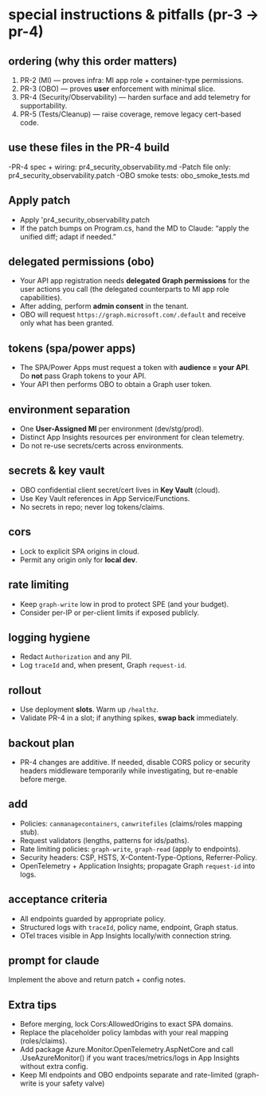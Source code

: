 # special instructions & pitfalls (pr-3 -> pr-4)

## ordering (why this order matters)
1) PR-2 (MI) — proves infra: MI app role + container-type permissions.
2) PR-3 (OBO) — proves **user** enforcement with minimal slice.
3) PR-4 (Security/Observability) — harden surface and add telemetry for supportability.
4) PR-5 (Tests/Cleanup) — raise coverage, remove legacy cert-based code.

## use these files in the PR-4 build
-PR-4 spec + wiring: pr4_security_observability.md
-Patch file only: pr4_security_observability.patch
-OBO smoke tests: obo_smoke_tests.md

## Apply patch
- Apply 'pr4_security_observability.patch
- If the patch bumps on Program.cs, hand the MD to Claude: “apply the unified diff; adapt if needed.”

## delegated permissions (obo)
- Your API app registration needs **delegated Graph permissions** for the user actions you call (the delegated counterparts to MI app role capabilities).  
- After adding, perform **admin consent** in the tenant.  
- OBO will request `https://graph.microsoft.com/.default` and receive only what has been granted.

## tokens (spa/power apps)
- The SPA/Power Apps must request a token with **audience = your API**. Do **not** pass Graph tokens to your API.  
- Your API then performs OBO to obtain a Graph user token.

## environment separation
- One **User-Assigned MI** per environment (dev/stg/prod).  
- Distinct App Insights resources per environment for clean telemetry.  
- Do not re-use secrets/certs across environments.

## secrets & key vault
- OBO confidential client secret/cert lives in **Key Vault** (cloud).  
- Use Key Vault references in App Service/Functions.  
- No secrets in repo; never log tokens/claims.

## cors
- Lock to explicit SPA origins in cloud.  
- Permit any origin only for **local dev**.

## rate limiting
- Keep `graph-write` low in prod to protect SPE (and your budget).  
- Consider per-IP or per-client limits if exposed publicly.

## logging hygiene
- Redact `Authorization` and any PII.  
- Log `traceId` and, when present, Graph `request-id`.

## rollout
- Use deployment **slots**. Warm up `/healthz`.  
- Validate PR-4 in a slot; if anything spikes, **swap back** immediately.

## backout plan
- PR-4 changes are additive. If needed, disable CORS policy or security headers middleware temporarily while investigating, but re-enable before merge.

## add
- Policies: `canmanagecontainers`, `canwritefiles` (claims/roles mapping stub).
- Request validators (lengths, patterns for ids/paths).
- Rate limiting policies: `graph-write`, `graph-read` (apply to endpoints).
- Security headers: CSP, HSTS, X-Content-Type-Options, Referrer-Policy.
- OpenTelemetry + Application Insights; propagate Graph `request-id` into logs.

## acceptance criteria
- All endpoints guarded by appropriate policy.
- Structured logs with `traceId`, policy name, endpoint, Graph status.
- OTel traces visible in App Insights locally/with connection string.

## prompt for claude
Implement the above and return patch + config notes.

## Extra tips
- Before merging, lock Cors:AllowedOrigins to exact SPA domains.
- Replace the placeholder policy lambdas with your real mapping (roles/claims).
- Add package Azure.Monitor.OpenTelemetry.AspNetCore and call .UseAzureMonitor() if you want traces/metrics/logs in App Insights without extra config.
- Keep MI endpoints and OBO endpoints separate and rate-limited (graph-write is your safety valve)
